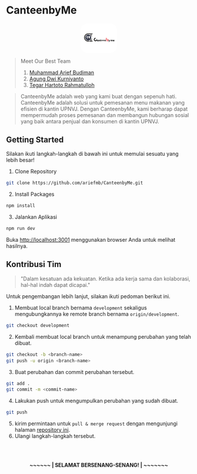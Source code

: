 # CanteenbyMe

<div align='center' style='width:20%; height:fit-content; overflow: hidden; background-color:white; margin:0 auto; border-radius:20px; padding:10px 0;'>
  <img src='./public/images/logo/logo-readme.png' alt='Logo CanteenbyMe' />
</div>

> Meet Our Best Team
>
> 1. [Muhammad Arief Budiman](https://github.com/ariefmb)
> 2. [Agung Dwi Kurniyanto](https://github.com/dhekaag)
> 3. [Tegar Hartoto Rahmatulloh](https://github.com/ggghart)

> CanteenbyMe adalah web yang kami buat dengan sepenuh hati. CanteenbyMe adalah solusi untuk pemesanan menu makanan yang efisien di kantin UPNVJ. Dengan CanteenbyMe, kami berharap dapat mempermudah proses pemesanan dan membangun hubungan sosial yang baik antara penjual dan konsumen di kantin UPNVJ.

## Getting Started

Silakan ikuti langkah-langkah di bawah ini untuk memulai sesuatu yang lebih besar!

1. Clone Repository

```bash
git clone https://github.com/ariefmb/CanteenbyMe.git
```

2. Install Packages

```bash
npm install
```

3. Jalankan Aplikasi

```bash
npm run dev
```

Buka [http://localhost:3001](http://localhost:3001) menggunakan browser Anda untuk melihat hasilnya.

## Kontribusi Tim

> "Dalam kesatuan ada kekuatan. Ketika ada kerja sama dan kolaborasi, hal-hal indah dapat dicapai."

Untuk pengembangan lebih lanjut, silakan ikuti pedoman berikut ini.

1. Membuat local branch bernama `development` sekaligus mengubungkannya ke remote branch bernama `origin/development`.

```bash
git checkout development
```

2. Kembali membuat local branch untuk menampung perubahan yang telah dibuat.

```bash
git checkout -b <branch-name>
git push -u origin <branch-name>
```

3. Buat perubahan dan commit perubahan tersebut.

```bash
git add .
git commit -m <commit-name>
```

4. Lakukan push untuk mengumpulkan perubahan yang sudah dibuat.

```bash
git push
```

5. kirim permintaan untuk `pull & merge request` dengan mengunjungi halaman [repository ini](https://github.com/ariefmb/CanteenbyMe.git).
6. Ulangi langkah-langkah tersebut.

<div align="center">
  </br>
  </br>
  <p style="font-weight: 700;">~~~~~~ | SELAMAT BERSENANG-SENANG! | ~~~~~~~</p>
</div>
